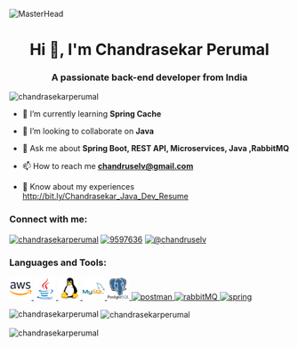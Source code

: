 ![MasterHead](https://user-images.githubusercontent.com/66934377/223913733-deb1d974-787d-43c4-b60d-eff538aa161e.gif)


<h1 align="center">Hi 👋, I'm Chandrasekar Perumal</h1>
<h3 align="center">A passionate back-end developer from India</h3>

<p align="left"> <img src="https://komarev.com/ghpvc/?username=chandrasekarperumal&label=Profile%20views&color=0e75b6&style=flat" alt="chandrasekarperumal" /> </p>

- 🌱 I’m currently learning **Spring Cache**

- 👯 I’m looking to collaborate on **Java**

- 💬 Ask me about **Spring Boot, REST API, Microservices, Java ,RabbitMQ**

- 📫 How to reach me **chandruselv@gmail.com**

- 📄 Know about my experiences http://bit.ly/Chandrasekar_Java_Dev_Resume

<h3 align="left">Connect with me:</h3>
<p align="left">
<a href="https://linkedin.com/in/chandrasekarperumal" target="blank"><img align="center" src="https://raw.githubusercontent.com/rahuldkjain/github-profile-readme-generator/master/src/images/icons/Social/linked-in-alt.svg" alt="chandrasekarperumal" height="30" width="40" /></a>
<a href="https://stackoverflow.com/users/9597636" target="blank"><img align="center" src="https://raw.githubusercontent.com/rahuldkjain/github-profile-readme-generator/master/src/images/icons/Social/stack-overflow.svg" alt="9597636" height="30" width="40" /></a>
<a href="https://medium.com/@chandruselv" target="blank"><img align="center" src="https://raw.githubusercontent.com/rahuldkjain/github-profile-readme-generator/master/src/images/icons/Social/medium.svg" alt="@chandruselv" height="30" width="40" /></a>
</p>

<h3 align="left">Languages and Tools:</h3>
<p align="left"> <a href="https://aws.amazon.com" target="_blank" rel="noreferrer"> <img src="https://raw.githubusercontent.com/devicons/devicon/master/icons/amazonwebservices/amazonwebservices-original-wordmark.svg" alt="aws" width="40" height="40"/> </a> <a href="https://www.java.com" target="_blank" rel="noreferrer"> <img src="https://raw.githubusercontent.com/devicons/devicon/master/icons/java/java-original.svg" alt="java" width="40" height="40"/> </a> <a href="https://www.linux.org/" target="_blank" rel="noreferrer"> <img src="https://raw.githubusercontent.com/devicons/devicon/master/icons/linux/linux-original.svg" alt="linux" width="40" height="40"/> </a> <a href="https://www.mysql.com/" target="_blank" rel="noreferrer"> <img src="https://raw.githubusercontent.com/devicons/devicon/master/icons/mysql/mysql-original-wordmark.svg" alt="mysql" width="40" height="40"/> </a> <a href="https://www.postgresql.org" target="_blank" rel="noreferrer"> <img src="https://raw.githubusercontent.com/devicons/devicon/master/icons/postgresql/postgresql-original-wordmark.svg" alt="postgresql" width="40" height="40"/> </a> <a href="https://postman.com" target="_blank" rel="noreferrer"> <img src="https://www.vectorlogo.zone/logos/getpostman/getpostman-icon.svg" alt="postman" width="40" height="40"/> </a> <a href="https://www.rabbitmq.com" target="_blank" rel="noreferrer"> <img src="https://www.vectorlogo.zone/logos/rabbitmq/rabbitmq-icon.svg" alt="rabbitMQ" width="40" height="40"/> </a> <a href="https://spring.io/" target="_blank" rel="noreferrer"> <img src="https://www.vectorlogo.zone/logos/springio/springio-icon.svg" alt="spring" width="40" height="40"/> </a> </p>

<p><img align="left" src="https://github-readme-stats.vercel.app/api/top-langs?username=chandrasekarperumal&show_icons=true&locale=en&layout=compact" alt="chandrasekarperumal" /></p>

<p>&nbsp;<img align="center" src="https://github-readme-stats.vercel.app/api?username=chandrasekarperumal&show_icons=true&locale=en" alt="chandrasekarperumal" /></p>

<p><img align="center" src="https://github-readme-streak-stats.herokuapp.com/?user=chandrasekarperumal&" alt="chandrasekarperumal" /></p>
